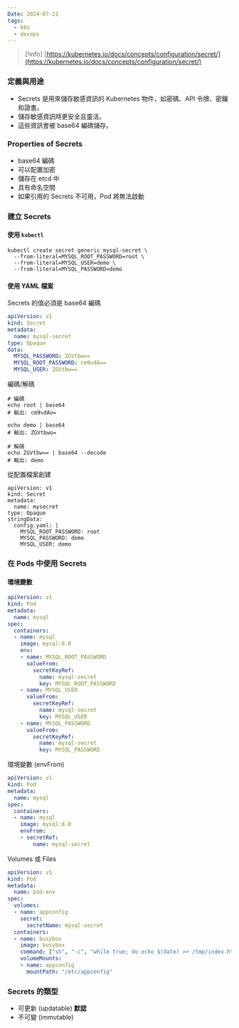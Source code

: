 ```yaml
---
Date: 2024-07-21
tags:
  - k8s
  - devops
---
```

>[!info]
>[https://kubernetes.io/docs/concepts/configuration/secret/](https://kubernetes.io/docs/concepts/configuration/secret/)
### 定義與用途
- Secrets 是用來儲存敏感資訊的 Kubernetes 物件，如密碼、API 令牌、密鑰和證書。
- 儲存敏感資訊時更安全且靈活。
- 這些資訊會被 base64 編碼儲存。
### Properties of Secrets
- base64 編碼
- 可以配置加密
- 儲存在 etcd 中
- 具有命名空間
- 如果引用的 Secrets 不可用，Pod 將無法啟動
### 建立 Secrets
#### 使用 `kubectl`
```shell
kubectl create secret generic mysql-secret \
  --from-literal=MYSQL_ROOT_PASSWORD=root \
  --from-literal=MYSQL_USER=demo \
  --from-literal=MYSQL_PASSWORD=demo
```
#### 使用 YAML 檔案
Secrets 的值必須是 base64 編碼

```yaml
apiVersion: v1
kind: Secret
metadata:
  name: mysql-secret
type: Opaque
data:
  MYSQL_PASSWORD: ZGVtbw==
  MYSQL_ROOT_PASSWORD: cm9vdA==
  MYSQL_USER: ZGVtbw==
```

編碼/解碼

```shell
# 編碼
echo root | base64
# 輸出: cm9vdAo=

echo demo | base64
# 輸出: ZGVtbwo=

# 解碼
echo ZGVtbw== | base64 --decode
# 輸出: demo
```

從配置檔案創建

```shell
apiVersion: v1
kind: Secret
metadata:
  name: mysecret
type: Opaque
stringData:
  config.yaml: |
    MYSQL_ROOT_PASSWORD: root
    MYSQL_PASSWORD: demo
    MYSQL_USER: demo
```
### 在 Pods 中使用 Secrets
#### 環境變數
```yaml
apiVersion: v1
kind: Pod
metadata:
  name: mysql
spec:
  containers:
  - name: mysql
    image: mysql:8.0
    env:
    - name: MYSQL_ROOT_PASSWORD
      valueFrom:
        secretKeyRef:
          name: mysql-secret
          key: MYSQL_ROOT_PASSWORD
    - name: MYSQL_USER
      valueFrom:
        secretKeyRef:
          name: mysql-secret
          key: MYSQL_USER
    - name: MYSQL_PASSWORD
      valueFrom:
        secretKeyRef:
          name: mysql-secret
          key: MYSQL_PASSWORD
```

環境變數 (envFrom)

```yaml
apiVersion: v1
kind: Pod
metadata:
  name: mysql
spec:
  containers:
  - name: mysql
    image: mysql:8.0
    envFrom:
    - secretRef:
        name: mysql-secret
```

Volumes 或 Files

```yaml
apiVersion: v1
kind: Pod
metadata:
  name: pod-env
spec:
  volumes:
  - name: appconfig
    secret:
      secretName: mysql-secret
  containers:
  - name: busybox
    image: busybox
    command: ["sh", "-c", "while true; do echo $(date) >> /tmp/index.html; sleep 10; done"]
    volumeMounts:
    - name: appconfig
      mountPath: "/etc/appconfig"
```
### Secrets 的類型
- 可更新 (updatable)  **默認**
- 不可變 (immutable)